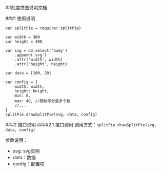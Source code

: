 ##刻度饼图说明文档

###1 使用说明
```
var splitPie = require('splitPie)

var width = 300
var height = 300

var svg = d3.select('body')
    .append('svg')
    .attr('width', width)
    .attr('height', height)

var data = [100, 20]

var config = {
    width: width,
    height: height,
    min: 0,
    max: 40, //限制平分最多个数
    //...
}
splitPie.drawSplitPie(svg, data, config)
```

###2 接口说明
####2.1 接口调用
调用方式：`splitPie.drawSplitPie(svg, data, config)`

参数说明：

- svg: svg实例
- data：数据
- config：配置项


